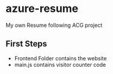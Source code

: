# azure-resume
My own Resume following ACG project


## First Steps

- Frontend Folder contains the website
- main.js contains visitor counter code